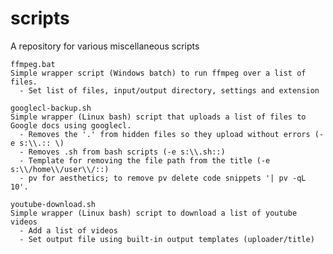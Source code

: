 scripts
=======

A repository for various miscellaneous scripts

 	ffmpeg.bat
 	Simple wrapper script (Windows batch) to run ffmpeg over a list of files. 
 	  - Set list of files, input/output directory, settings and extension
 	  
 	googlecl-backup.sh
 	Simple wrapper (Linux bash) script that uploads a list of files to Google docs using googlecl. 
 	  - Removes the '.' from hidden files so they upload without errors (-e s:\\.:: \)
 	  - Removes .sh from bash scripts (-e s:\\.sh::)
 	  - Template for removing the file path from the title (-e s:\\/home\\/user\\/::)
 	  - pv for aesthetics; to remove pv delete code snippets '| pv -qL 10'.
 	  
 	youtube-download.sh
 	Simple wrapper (Linux bash) script to download a list of youtube videos
 	  - Add a list of videos
 	  - Set output file using built-in output templates (uploader/title)
 	  
 	  
